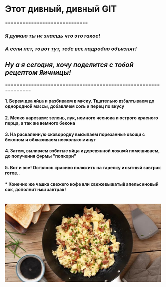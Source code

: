 # **Этот дивный, дивный GIT**
=============================


### _Я думаю ты ~~не~~ знаешь что это такое!_
### _А если нет, то вот [тут](https://practicum.yandex.ru/profile/git-basics/), тебе все подробно объяснят!_


## _Ну а я сегодня, хочу поделится с тобой рецептом **Яичницы**!_
===============================================================  


#### 1. Берем два яйца и разбиваем в миску. Тщательно взбалтываем до однородной массы, добавляем соль и перец по вкусу
#### 2. Мелко нарезаем: зелень, лук, немного чеснока и острого красного перца, а так же немного бекона
#### 3. На раскаленную сковородку высыпаем порезанные овощи с беконом и обжариваем несколько минут
#### 4. Затем, выливаем взбитые яйца и деревянной ложкой помешиваем, до получения формы "попкорн"
#### 5. Вот и все! Осталось красиво положить на тарелку и сытный завтрак готов..
#### * Конечно же чашка свежего кофе или свежевыжатый апельсиновый сок, дополнит наш завтрак!


# ![**Bon appétit**](egg.jpg)

